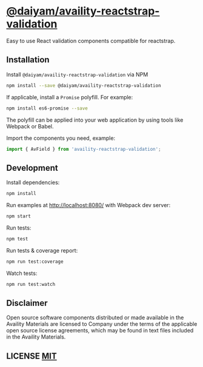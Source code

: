 # [@daiyam/availity-reactstrap-validation](https://github.com/daiyam/availity-reactstrap-validation)

Easy to use React validation components compatible for reactstrap.


## Installation

Install `@daiyam/availity-reactstrap-validation` via NPM

```sh
npm install --save @daiyam/availity-reactstrap-validation
```

If applicable, install a `Promise` polyfill.  For example:

```sh
npm install es6-promise --save
```

The polyfill can be applied into your web application by using tools like Webpack or Babel.

Import the components you need, example:

```js
import { AvField } from 'availity-reactstrap-validation';
```

## Development

Install dependencies:

```sh
npm install
```

Run examples at [http://localhost:8080/](http://localhost:8080/) with Webpack dev server:

```sh
npm start
```

Run tests:

```sh
npm test
```

Run tests & coverage report:

```sh
npm run test:coverage
```

Watch tests:

```sh
npm run test:watch
```

## Disclaimer
Open source software components distributed or made available in the Availity Materials are licensed to Company under the terms of the applicable open source license agreements, which may be found in text files included in the Availity Materials.

## LICENSE [MIT](LICENSE)
